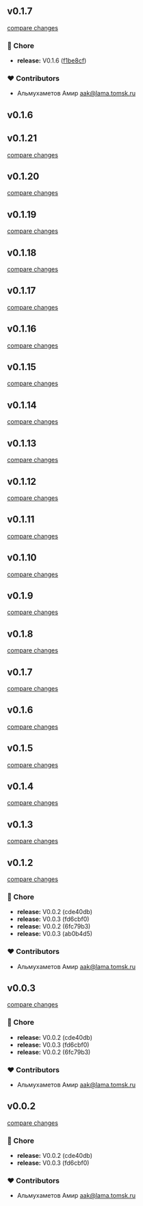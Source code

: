 
## v0.1.7

[compare changes](https://github.com/Azirafel17/nuxt-auth-fetch/compare/v0.1.6...v0.1.7)

### 🏡 Chore

- **release:** V0.1.6 ([f1be8cf](https://github.com/Azirafel17/nuxt-auth-fetch/commit/f1be8cf))

### ❤️ Contributors

- Альмухаметов Амир <aak@lama.tomsk.ru>

## v0.1.6

## v0.1.21

[compare changes](https://undefined/undefined/compare/v0.1.20...v0.1.21)

## v0.1.20

[compare changes](https://undefined/undefined/compare/v0.1.19...v0.1.20)

## v0.1.19

[compare changes](https://undefined/undefined/compare/v0.1.18...v0.1.19)

## v0.1.18

[compare changes](https://undefined/undefined/compare/v0.1.17...v0.1.18)

## v0.1.17

[compare changes](https://undefined/undefined/compare/v0.1.16...v0.1.17)

## v0.1.16

[compare changes](https://undefined/undefined/compare/v0.1.15...v0.1.16)

## v0.1.15

[compare changes](https://undefined/undefined/compare/v0.1.14...v0.1.15)

## v0.1.14

[compare changes](https://undefined/undefined/compare/v0.1.13...v0.1.14)

## v0.1.13

[compare changes](https://undefined/undefined/compare/v0.1.12...v0.1.13)

## v0.1.12

[compare changes](https://undefined/undefined/compare/v0.1.11...v0.1.12)

## v0.1.11

[compare changes](https://undefined/undefined/compare/v0.1.10...v0.1.11)

## v0.1.10

[compare changes](https://undefined/undefined/compare/v0.1.9...v0.1.10)

## v0.1.9

[compare changes](https://undefined/undefined/compare/v0.1.8...v0.1.9)

## v0.1.8

[compare changes](https://undefined/undefined/compare/v0.1.7...v0.1.8)

## v0.1.7

[compare changes](https://undefined/undefined/compare/v0.1.6...v0.1.7)

## v0.1.6

[compare changes](https://undefined/undefined/compare/v0.1.5...v0.1.6)

## v0.1.5

[compare changes](https://undefined/undefined/compare/v0.1.4...v0.1.5)

## v0.1.4

[compare changes](https://undefined/undefined/compare/v0.1.3...v0.1.4)

## v0.1.3

[compare changes](https://undefined/undefined/compare/v0.1.2...v0.1.3)

## v0.1.2

[compare changes](https://undefined/undefined/compare/v0.0.1...v0.1.2)

### 🏡 Chore

- **release:** V0.0.2 (cde40db)
- **release:** V0.0.3 (fd6cbf0)
- **release:** V0.0.2 (6fc79b3)
- **release:** V0.0.3 (ab0b4d5)

### ❤️ Contributors

- Альмухаметов Амир <aak@lama.tomsk.ru>

## v0.0.3

[compare changes](https://undefined/undefined/compare/v0.0.1...v0.0.3)

### 🏡 Chore

- **release:** V0.0.2 (cde40db)
- **release:** V0.0.3 (fd6cbf0)
- **release:** V0.0.2 (6fc79b3)

### ❤️ Contributors

- Альмухаметов Амир <aak@lama.tomsk.ru>

## v0.0.2

[compare changes](https://undefined/undefined/compare/v0.0.1...v0.0.2)

### 🏡 Chore

- **release:** V0.0.2 (cde40db)
- **release:** V0.0.3 (fd6cbf0)

### ❤️ Contributors

- Альмухаметов Амир <aak@lama.tomsk.ru>

